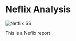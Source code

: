 # Neflix Analysis

![Netflix SS](https://github.com/user-attachments/assets/2d08f5bf-ce26-47a7-b7d6-e0969be86528)


This is a Neflix report
